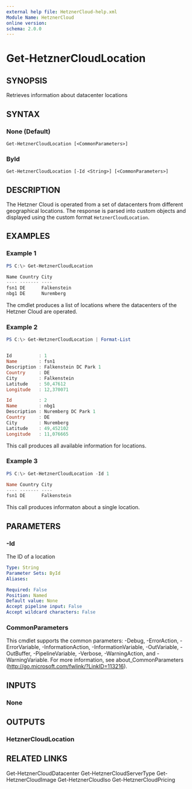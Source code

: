 ```yaml
---
external help file: HetznerCloud-help.xml
Module Name: HetznerCloud
online version:
schema: 2.0.0
---
```

# Get-HetznerCloudLocation

## SYNOPSIS

Retrieves information about datacenter locations

## SYNTAX

### None (Default)

```
Get-HetznerCloudLocation [<CommonParameters>]
```

### ById

```
Get-HetznerCloudLocation [-Id <String>] [<CommonParameters>]
```

## DESCRIPTION

The Hetzner Cloud is operated from a set of datacenters from different geographical locations. The response is parsed into custom objects and displayed using the custom format `HetznerCloudLocation`.

## EXAMPLES

### Example 1

```powershell
PS C:\> Get-HetznerCloudLocation

Name Country City
---- ------- ----
fsn1 DE      Falkenstein
nbg1 DE      Nuremberg
```

The cmdlet produces a list of locations where the datacenters of the Hetzner Cloud are operated.

### Example 2

```powershell
PS C:\> Get-HetznerCloudLocation | Format-List


Id          : 1
Name        : fsn1
Description : Falkenstein DC Park 1
Country     : DE
City        : Falkenstein
Latitude    : 50,47612
Longitude   : 12,370071

Id          : 2
Name        : nbg1
Description : Nuremberg DC Park 1
Country     : DE
City        : Nuremberg
Latitude    : 49,452102
Longitude   : 11,076665
```

This call produces all available information for locations.

### Example 3

```powershell
PS C:\> Get-HetznerCloudLocation -Id 1

Name Country City
---- ------- ----
fsn1 DE      Falkenstein
```

This call produces informaton about a single location.

## PARAMETERS

### -Id

The ID of a location

```yaml
Type: String
Parameter Sets: ById
Aliases:

Required: False
Position: Named
Default value: None
Accept pipeline input: False
Accept wildcard characters: False
```

### CommonParameters

This cmdlet supports the common parameters: -Debug, -ErrorAction, -ErrorVariable, -InformationAction, -InformationVariable, -OutVariable, -OutBuffer, -PipelineVariable, -Verbose, -WarningAction, and -WarningVariable.
For more information, see about_CommonParameters (http://go.microsoft.com/fwlink/?LinkID=113216).

## INPUTS

### None

## OUTPUTS

### HetznerCloudLocation

## RELATED LINKS

Get-HetznerCloudDatacenter
Get-HetznerCloudServerType
Get-HetznerCloudImage
Get-HetznerCloudIso
Get-HetznerCloudPricing
